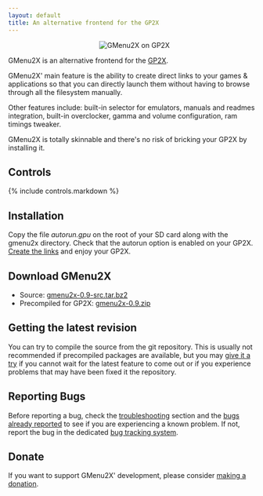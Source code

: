 ```yaml
---
layout: default
title: An alternative frontend for the GP2X
---
```


<div id="slideshow">
<img src="/gmenu2x/images/gmenu2x-gp2xf200.png" alt="GMenu2X on GP2X F200" style="opacity:0" />
<img src="/gmenu2x/images/gmenu2x-gp2x.png" alt="GMenu2X on GP2X" />
</div>

GMenu2X is an alternative frontend for the [GP2X](http://en.wikipedia.org/wiki/GP2X).

GMenu2X' main feature is the ability to create direct links to your games & applications so that you can directly launch them without having to browse through all the filesystem manually.

Other features include: built-in selector for emulators, manuals and readmes integration, built-in overclocker, gamma and volume configuration, ram timings tweaker.

GMenu2X is totally skinnable and there's no risk of bricking your GP2X by installing it.

## Controls
{% include controls.markdown %}

## Installation
Copy the file *autorun.gpu* on the root of your SD card along with the gmenu2x directory.
Check that the autorun option is enabled on your GP2X.
[Create the links](documentation.html#Links) and enjoy your GP2X.

## Download GMenu2X
* Source: [gmenu2x-0.9-src.tar.bz2](http://prdownloads.sourceforge.net/gmenu2x/gmenu2x-0.9-src.tar.bz2?download)
* Precompiled for GP2X: [gmenu2x-0.9.zip](http://prdownloads.sourceforge.net/gmenu2x/gmenu2x-0.9.zip?download)

## Getting the latest revision
You can try to compile the source from the git repository. This is usually not recommended if precompiled packages are available, but you may [give it a try](compilation-instructions.html) if you cannot wait for the latest feature to come out or if you experience problems that may have been fixed it the repository.

## Reporting Bugs
Before reporting a bug, check the [troubleshooting](troubleshooting.html) section and the [bugs already reported](http://github.com/mtorromeo/gmenu2x/issues) to see if you are experiencing a known problem. If not, report the bug in the  dedicated [bug tracking system](http://github.com/mtorromeo/gmenu2x/issues).

## Donate
If you want to support GMenu2X' development, please consider [making a donation](https://www.paypal.com/cgi-bin/webscr?cmd=_xclick&business=massimiliano.torromeo@gmail.com&item_name=GMenu2X%20Donation&lc=GB&currency_code=EUR).